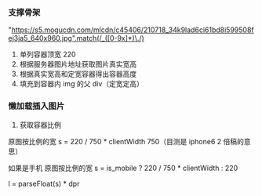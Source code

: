 ### 支撑骨架

"https://s5.mogucdn.com/mlcdn/c45406/210718_34k9lad6ci61bd8i599508fej3ja5_640x960.jpg".match(/_([0-9x]*)\./)

1. 单列容器顶宽 220
2. 根据服务器图片地址获取图片真实宽高
3. 根据真实宽高和定宽容器得出容器高度
4. 填充到容器内 img 的父 div（定宽定高）

### 懒加载插入图片

1. 获取容器比例

原图按比例的宽 s = 220 / 750 \* clientWidth
750（目测是 iphone6 2 倍稿的意思）

如果是手机
原图按比例的宽 s = is_mobile ? 220 / 750 \* clientWidth : 220

l = parseFloat(s) \* dpr
